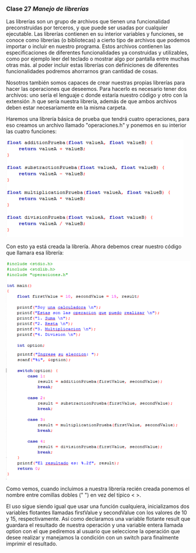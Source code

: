 ### Clase 27 *Manejo de librerías*

Las librerías son un grupo de archivos que tienen una funcionalidad preconstruidas por terceros, y que puede ser usadas por cualquier ejecutable. Las librerías contienen en su interior variables y funciones, se conoce como librerías (o bibliotecas) a cierto tipo de archivos que podemos importar o incluir en nuestro programa. Estos archivos contienen las especificaciones de diferentes funcionalidades ya construidas y utilizables, como por ejemplo leer del teclado o mostrar algo por pantalla entre muchas otras más. al poder incluir estas librerías con definiciones de diferentes funcionalidades podremos ahorrarnos gran cantidad de cosas.

Nosotros también somos capaces de crear nuestras propias librerías para hacer las operaciones que deseemos. Para hacerlo es necesario tener dos archivos: uno sería el lenguaje c donde estaría nuestro código y otro con la extensión .h que sería nuestra librería, además de que ambos archivos deben estar necesariamente en la misma carpeta.

Haremos una librería básica de prueba que tendrá cuatro operaciones, para eso creamos un archivo llamado "operaciones.h" y ponemos en su interior las cuatro funciones:

![src/programacionEstructurada_65.png](../src/programacionEstructurada_65.png)

Con esto ya está creada la librería. Ahora debemos crear nuestro código que llamara esa librería:

![src/programacionEstructurada_66.png](../src/programacionEstructurada_66.png)

Como vemos, cuando incluimos a nuestra librería recién creada ponemos el nombre entre comillas dobles (" ") en vez del típico < >.

El uso sigue siendo igual que usar una función cualquiera, inicializamos dos variables flotantes llamadas firstValue y secondValue con los valores de 10 y 15, respectivamente. Así como declaramos una variable flotante result que guardara el resultado de nuestra operación y una variable entera llamada option con el que pediremos al usuario que seleccione la operación que desee realizar y manejamos la condición con un switch para finalmente imprimir el resultado.
